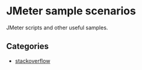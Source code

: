 # JMeter sample scenarios

JMeter scripts and other useful samples.

## Categories

* [stackoverflow](https://github.com/aliesbelik/jmx/tree/main/stackoverflow)
